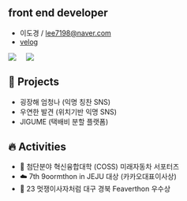 ## front end developer

- 이도경 / lee7198@naver.com
- [velog](https://velog.io/@lee7198)


<div style="display: flex;">
  <a href="https://github.com/lee7198">
      <img 
          src="https://github-readme-stats.vercel.app/api?username=lee7198&hide=stars&border_radius=8"/>
  </a>
  <span>&nbsp&nbsp&nbsp&nbsp&nbsp</span>
  <a href="https://solved.ac/lee7198">
      <img 
          src="http://mazassumnida.wtf/api/generate_badge?boj=lee7198"/>
  </a>
</div>

## **🌱 Projects**
- 굉장해 엄청나 (익명 칭찬 SNS)
- 우연한 발견 (위치기반 익명 SNS)
- JIGUME (택배비 분할 플랫폼)

## **🔥 Activities**
- 🚙 첨단분야 혁신융합대학 (COSS) 미래자동차 서포터즈
- ☁️ 7th 9oormthon in JEJU 대상 (카카오대표이사상)
- 🦁 23 멋쟁이사자처럼 대구 경북 Feaverthon 우수상
